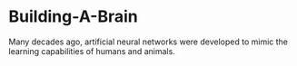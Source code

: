 # Building-A-Brain
Many decades ago, artificial neural networks were developed to mimic the learning capabilities of humans and animals. 
